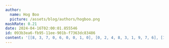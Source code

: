 ```yaml
---
author:
  name: Hog Boo
  picture: /assets/blog/authors/hogboo.png
maskRate: 0.21
date: 2024-04-16T02:00:01.855546
id: 093b3ea6-fb95-11ee-901b-f7363dc83486
content: '[[8, 3, 7, 0, 6, 0, 0, 1, 0], [0, 2, 4, 8, 3, 1, 9, 7, 6], [1, 6, 0, 7, 2, 5, 0, 0, 0], [3, 1, 2, 0, 9, 0, 7, 4, 8], [4, 9, 8, 2, 7, 3, 5, 6, 1], [6, 0, 5, 1, 4, 0, 3, 2, 9], [0, 4, 3, 6, 8, 7, 1, 0, 2], [7, 5, 6, 3, 1, 2, 8, 0, 4], [2, 8, 1, 9, 5, 4, 6, 3, 0]]'
---
```

